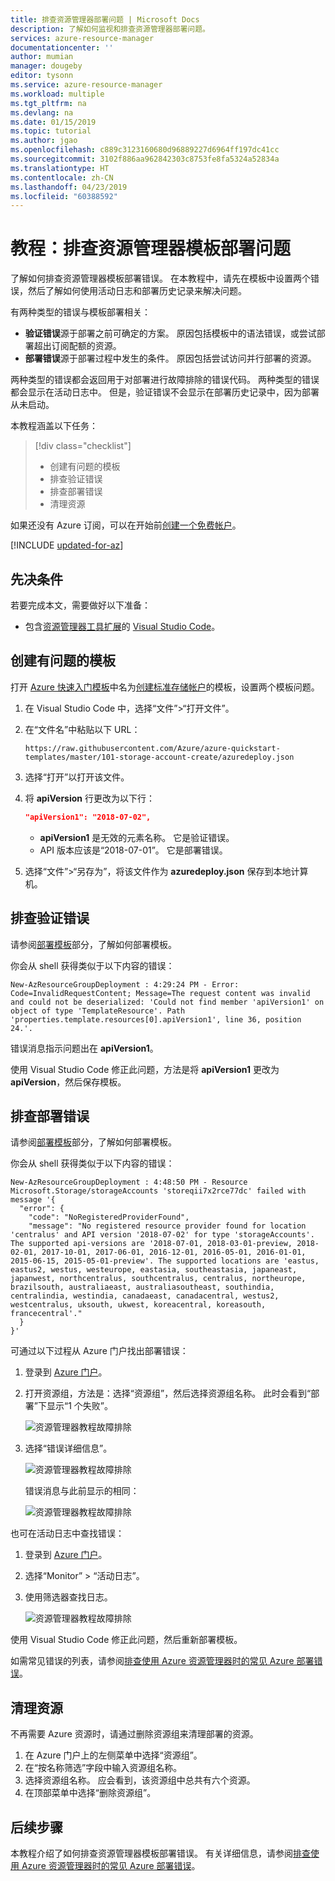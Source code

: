 ```yaml
---
title: 排查资源管理器部署问题 | Microsoft Docs
description: 了解如何监视和排查资源管理器部署问题。
services: azure-resource-manager
documentationcenter: ''
author: mumian
manager: dougeby
editor: tysonn
ms.service: azure-resource-manager
ms.workload: multiple
ms.tgt_pltfrm: na
ms.devlang: na
ms.date: 01/15/2019
ms.topic: tutorial
ms.author: jgao
ms.openlocfilehash: c889c3123160680d96889227d6964ff197dc41cc
ms.sourcegitcommit: 3102f886aa962842303c8753fe8fa5324a52834a
ms.translationtype: HT
ms.contentlocale: zh-CN
ms.lasthandoff: 04/23/2019
ms.locfileid: "60388592"
---
```

# <a name="tutorial-troubleshoot-resource-manager-template-deployments"></a>教程：排查资源管理器模板部署问题

了解如何排查资源管理器模板部署错误。 在本教程中，请先在模板中设置两个错误，然后了解如何使用活动日志和部署历史记录来解决问题。

有两种类型的错误与模板部署相关：

- **验证错误**源于部署之前可确定的方案。 原因包括模板中的语法错误，或尝试部署超出订阅配额的资源。 
- **部署错误**源于部署过程中发生的条件。 原因包括尝试访问并行部署的资源。

两种类型的错误都会返回用于对部署进行故障排除的错误代码。 两种类型的错误都会显示在活动日志中。 但是，验证错误不会显示在部署历史记录中，因为部署从未启动。

本教程涵盖以下任务：

> [!div class="checklist"]
> * 创建有问题的模板
> * 排查验证错误
> * 排查部署错误
> * 清理资源

如果还没有 Azure 订阅，可以在开始前[创建一个免费帐户](https://azure.microsoft.com/free/)。

[!INCLUDE [updated-for-az](../../includes/updated-for-az.md)]

## <a name="prerequisites"></a>先决条件

若要完成本文，需要做好以下准备：

- 包含[资源管理器工具扩展](./resource-manager-quickstart-create-templates-use-visual-studio-code.md#prerequisites)的 [Visual Studio Code](https://code.visualstudio.com/)。

## <a name="create-a-problematic-template"></a>创建有问题的模板

打开 [Azure 快速入门模板](https://azure.microsoft.com/resources/templates/)中名为[创建标准存储帐户](https://azure.microsoft.com/resources/templates/101-storage-account-create/)的模板，设置两个模板问题。

1. 在 Visual Studio Code 中，选择“文件”>“打开文件”。
2. 在“文件名”中粘贴以下 URL：

    ```url
    https://raw.githubusercontent.com/Azure/azure-quickstart-templates/master/101-storage-account-create/azuredeploy.json
    ```
3. 选择“打开”以打开该文件。
4. 将 **apiVersion** 行更改为以下行：

    ```json
    "apiVersion1": "2018-07-02",
    ```
    - **apiVersion1** 是无效的元素名称。 它是验证错误。
    - API 版本应该是“2018-07-01”。  它是部署错误。

5. 选择“文件”>“另存为”，将该文件作为 **azuredeploy.json** 保存到本地计算机。

## <a name="troubleshoot-the-validation-error"></a>排查验证错误

请参阅[部署模板](./resource-manager-quickstart-create-templates-use-visual-studio-code.md#deploy-the-template)部分，了解如何部署模板。

你会从 shell 获得类似于以下内容的错误：

```
New-AzResourceGroupDeployment : 4:29:24 PM - Error: Code=InvalidRequestContent; Message=The request content was invalid and could not be deserialized: 'Could not find member 'apiVersion1' on object of type 'TemplateResource'. Path 'properties.template.resources[0].apiVersion1', line 36, position 24.'.
```

错误消息指示问题出在 **apiVersion1**。

使用 Visual Studio Code 修正此问题，方法是将 **apiVersion1** 更改为 **apiVersion**，然后保存模板。

## <a name="troubleshoot-the-deployment-error"></a>排查部署错误

请参阅[部署模板](./resource-manager-quickstart-create-templates-use-visual-studio-code.md#deploy-the-template)部分，了解如何部署模板。

你会从 shell 获得类似于以下内容的错误：

```
New-AzResourceGroupDeployment : 4:48:50 PM - Resource Microsoft.Storage/storageAccounts 'storeqii7x2rce77dc' failed with message '{
  "error": {
    "code": "NoRegisteredProviderFound",
    "message": "No registered resource provider found for location 'centralus' and API version '2018-07-02' for type 'storageAccounts'. The supported api-versions are '2018-07-01, 2018-03-01-preview, 2018-02-01, 2017-10-01, 2017-06-01, 2016-12-01, 2016-05-01, 2016-01-01, 2015-06-15, 2015-05-01-preview'. The supported locations are 'eastus, eastus2, westus, westeurope, eastasia, southeastasia, japaneast, japanwest, northcentralus, southcentralus, centralus, northeurope, brazilsouth, australiaeast, australiasoutheast, southindia, centralindia, westindia, canadaeast, canadacentral, westus2, westcentralus, uksouth, ukwest, koreacentral, koreasouth, francecentral'."
  }
}'
```

可通过以下过程从 Azure 门户找出部署错误：

1. 登录到 [Azure 门户](https://portal.azure.com)。
2. 打开资源组，方法是：选择“资源组”，然后选择资源组名称。 此时会看到“部署”下显示“1 个失败”。

    ![资源管理器教程故障排除](./media/resource-manager-tutorial-troubleshoot/resource-manager-template-deployment-error.png)
3. 选择“错误详细信息”。

    ![资源管理器教程故障排除](./media/resource-manager-tutorial-troubleshoot/resource-manager-template-deployment-error-details.png)

    错误消息与此前显示的相同：

    ![资源管理器教程故障排除](./media/resource-manager-tutorial-troubleshoot/resource-manager-template-deployment-error-summary.png)

也可在活动日志中查找错误：

1. 登录到 [Azure 门户](https://portal.azure.com)。
2. 选择“Monitor” > “活动日志”。
3. 使用筛选器查找日志。

    ![资源管理器教程故障排除](./media/resource-manager-tutorial-troubleshoot/resource-manager-template-deployment-activity-log.png)

使用 Visual Studio Code 修正此问题，然后重新部署模板。

如需常见错误的列表，请参阅[排查使用 Azure 资源管理器时的常见 Azure 部署错误](./resource-manager-common-deployment-errors.md)。

## <a name="clean-up-resources"></a>清理资源

不再需要 Azure 资源时，请通过删除资源组来清理部署的资源。

1. 在 Azure 门户上的左侧菜单中选择“资源组”。
2. 在“按名称筛选”字段中输入资源组名称。
3. 选择资源组名称。  应会看到，该资源组中总共有六个资源。
4. 在顶部菜单中选择“删除资源组”。

## <a name="next-steps"></a>后续步骤

本教程介绍了如何排查资源管理器模板部署错误。  有关详细信息，请参阅[排查使用 Azure 资源管理器时的常见 Azure 部署错误](./resource-manager-common-deployment-errors.md)。
